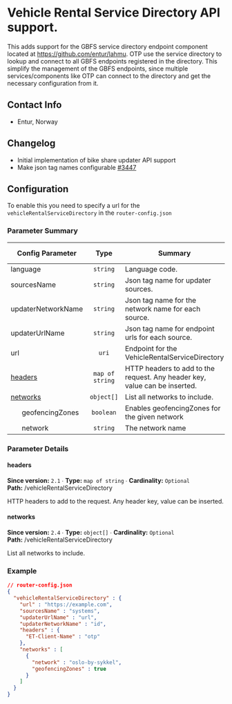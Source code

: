 # Vehicle Rental Service Directory API support.

This adds support for the GBFS service directory endpoint component located
at https://github.com/entur/lahmu. OTP use the service directory to lookup and connect to all GBFS
endpoints registered in the directory. This simplify the management of the GBFS endpoints, since
multiple services/components like OTP can connect to the directory and get the necessary
configuration from it.


## Contact Info

- Entur, Norway


## Changelog

- Initial implementation of bike share updater API support
- Make json tag names configurable [#3447](https://github.com/opentripplanner/OpenTripPlanner/pull/3447)


## Configuration

To enable this you need to specify a url for the `vehicleRentalServiceDirectory` in
the `router-config.json`

### Parameter Summary

<!-- PARAMETERS-TABLE BEGIN -->
<!-- NOTE! This section is auto-generated. Do not change, change doc in code instead. -->

| Config Parameter                                    |       Type      | Summary                                                                    |  Req./Opt. | Default Value | Since |
|-----------------------------------------------------|:---------------:|----------------------------------------------------------------------------|:----------:|---------------|:-----:|
| language                                            |     `string`    | Language code.                                                             | *Optional* |               |  2.1  |
| sourcesName                                         |     `string`    | Json tag name for updater sources.                                         | *Optional* | `"systems"`   |  2.1  |
| updaterNetworkName                                  |     `string`    | Json tag name for the network name for each source.                        | *Optional* | `"id"`        |  2.1  |
| updaterUrlName                                      |     `string`    | Json tag name for endpoint urls for each source.                           | *Optional* | `"url"`       |  2.1  |
| url                                                 |      `uri`      | Endpoint for the VehicleRentalServiceDirectory                             | *Required* |               |  2.1  |
| [headers](#vehicleRentalServiceDirectory_headers)   | `map of string` | HTTP headers to add to the request. Any header key, value can be inserted. | *Optional* |               |  2.1  |
| [networks](#vehicleRentalServiceDirectory_networks) |    `object[]`   | List all networks to include.                                              | *Optional* |               |  2.4  |
|       geofencingZones                               |    `boolean`    | Enables geofencingZones for the given network                              | *Optional* | `false`       |  2.4  |
|       network                                       |     `string`    | The network name                                                           | *Required* |               |  2.4  |

<!-- PARAMETERS-TABLE END -->


### Parameter Details

<!-- PARAMETERS-DETAILS BEGIN -->
<!-- NOTE! This section is auto-generated. Do not change, change doc in code instead. -->

<h4 id="vehicleRentalServiceDirectory_headers">headers</h4>

**Since version:** `2.1` ∙ **Type:** `map of string` ∙ **Cardinality:** `Optional`   
**Path:** /vehicleRentalServiceDirectory 

HTTP headers to add to the request. Any header key, value can be inserted.

<h4 id="vehicleRentalServiceDirectory_networks">networks</h4>

**Since version:** `2.4` ∙ **Type:** `object[]` ∙ **Cardinality:** `Optional`   
**Path:** /vehicleRentalServiceDirectory 

List all networks to include.


<!-- PARAMETERS-DETAILS END -->


### Example

<!-- JSON-EXAMPLE BEGIN -->
<!-- NOTE! This section is auto-generated. Do not change, change doc in code instead. -->

```JSON
// router-config.json
{
  "vehicleRentalServiceDirectory" : {
    "url" : "https://example.com",
    "sourcesName" : "systems",
    "updaterUrlName" : "url",
    "updaterNetworkName" : "id",
    "headers" : {
      "ET-Client-Name" : "otp"
    },
    "networks" : [
      {
        "network" : "oslo-by-sykkel",
        "geofencingZones" : true
      }
    ]
  }
}
```

<!-- JSON-EXAMPLE END -->
